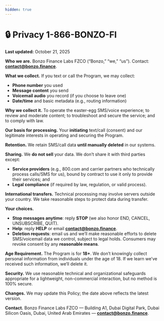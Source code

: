 ```yaml
---
hidden: true
---
```


# 🔒 Privacy 1-866-BONZO-FI

**Last updated:** October 21, 2025

**Who we are.** Bonzo Finance Labs FZCO (“Bonzo,” “we,” “us”). Contact: [**contact@bonzo.finance**](mailto:contact@bonzo.finance).

**What we collect.** If you text or call the Program, we may collect:

* **Phone number** you used
* **Message content** you send
* **Voicemail audio** you record (if you choose to leave one)
* **Date/time** and basic metadata (e.g., routing information)

**Why we collect it.** To operate the easter-egg SMS/voice experience; to review and moderate content; to troubleshoot and secure the service; and to comply with law.

**Our basis for processing.** Your **initiating** text/call (consent) and our legitimate interests in operating and securing the Program.

**Retention.** We retain SMS/call data **until manually deleted** in our systems.

**Sharing.** We **do not sell** your data. We don’t share it with third parties except:

* **Service providers** (e.g., 800.com and carrier partners who technically process calls/SMS for us), bound by contract to use it only to provide their services; and
* **Legal compliance** (if required by law, regulation, or valid process).

**International transfers.** Technical processing may involve servers outside your country. We take reasonable steps to protect data during transfer.

**Your choices.**

* **Stop messages anytime**: reply **STOP** (we also honor END, CANCEL, UNSUBSCRIBE, QUIT).
* **Help**: reply **HELP** or email [**contact@bonzo.finance**](mailto:contact@bonzo.finance).
* **Deletion requests**: email us and we’ll make reasonable efforts to delete SMS/voicemail data we control, subject to legal holds. Consumers may revoke consent by any **reasonable means**.

**Age Requirement.** The Program is for **18+**. We don’t knowingly collect personal information from individuals under the age of 18. If we learn we’ve received such information, we’ll delete it.

**Security.** We use reasonable technical and organizational safeguards appropriate for a lightweight, non-commercial interaction, but no method is 100% secure.

**Changes.** We may update this Policy; the date above reflects the latest version.

**Contact.** Bonzo Finance Labs FZCO — Building A1, Dubai Digital Park, Dubai Silicon Oasis, Dubai, United Arab Emirates — [**contact@bonzo.finance**](mailto:contact@bonzo.finance).
